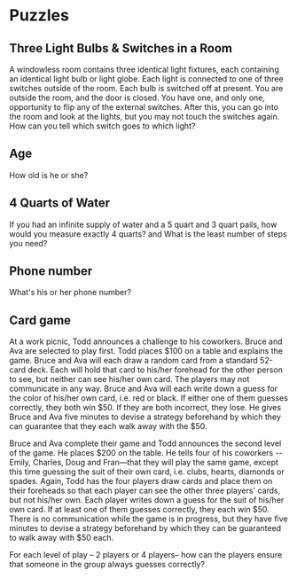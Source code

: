 # Puzzles

## Three Light Bulbs & Switches in a Room
A windowless room contains three identical light fixtures, each containing an identical light bulb or light globe. Each light is connected to one of three switches outside of the room. Each bulb is switched off at present. You are outside the room, and the door is closed. You have one, and only one, opportunity to flip any of the external switches. After this, you can go into the room and look at the lights, but you may not touch the switches again. How can you tell which switch goes to which light?

## Age
How old is he or she?

## 4 Quarts of Water
If you had an infinite supply of water and a 5 quart and 3 quart pails, how would you measure exactly 4 quarts? and What is the least number of steps you need?

## Phone number
What's his or her phone number?

## Card game
At a work picnic, Todd announces a challenge to his coworkers. Bruce and Ava are selected to play first. Todd places $100 on a table and explains the game. Bruce and Ava will each draw a random card from a standard 52-card deck. Each will hold that card to his/her forehead for the other person to see, but neither can see his/her own card. The players may not communicate in any way. Bruce and Ava will each write down a guess for the color of his/her own card, i.e. red or black. If either one of them guesses correctly, they both win $50. If they are both incorrect, they lose. He gives Bruce and Ava five minutes to devise a strategy beforehand by which they can guarantee that they each walk away with the $50.

Bruce and Ava complete their game and Todd announces the second level of the game. He places $200 on the table. He tells four of his coworkers -- Emily, Charles, Doug and Fran—that they will play the same game, except this time guessing the suit of their own card, i.e. clubs, hearts, diamonds or spades. Again, Todd has the four players draw cards and place them on their foreheads so that each player can see the other three players' cards, but not his/her own. Each player writes down a guess for the suit of his/her own card. If at least one of them guesses correctly, they each win $50. There is no communication while the game is in progress, but they have five minutes to devise a strategy beforehand by which they can be guaranteed to walk away with $50 each.

For each level of play – 2 players or 4 players– how can the players ensure that someone in the group always guesses correctly?
